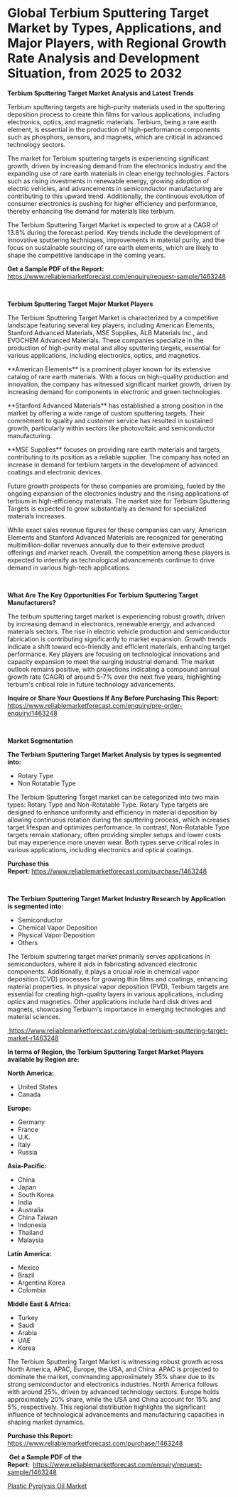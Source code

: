 <p><h1>Global Terbium Sputtering Target Market by Types, Applications, and Major Players, with Regional Growth Rate Analysis and Development Situation, from 2025 to 2032</h1></p><p><strong>Terbium Sputtering Target Market Analysis and Latest Trends</strong></p>
<p><p>Terbium sputtering targets are high-purity materials used in the sputtering deposition process to create thin films for various applications, including electronics, optics, and magnetic materials. Terbium, being a rare earth element, is essential in the production of high-performance components such as phosphors, sensors, and magnets, which are critical in advanced technology sectors.</p><p>The market for Terbium sputtering targets is experiencing significant growth, driven by increasing demand from the electronics industry and the expanding use of rare earth materials in clean energy technologies. Factors such as rising investments in renewable energy, growing adoption of electric vehicles, and advancements in semiconductor manufacturing are contributing to this upward trend. Additionally, the continuous evolution of consumer electronics is pushing for higher efficiency and performance, thereby enhancing the demand for materials like terbium.</p><p>The Terbium Sputtering Target Market is expected to grow at a CAGR of 13.8% during the forecast period. Key trends include the development of innovative sputtering techniques, improvements in material purity, and the focus on sustainable sourcing of rare earth elements, which are likely to shape the competitive landscape in the coming years.</p></p>
<p><strong>Get a Sample PDF of the Report:&nbsp;</strong> <a href="https://www.reliablemarketforecast.com/enquiry/request-sample/1463248?utm_campaign=3089&utm_medium=2&utm_source=Github&utm_content=ia&utm_term=01042025&utm_id=terbium-sputtering-target">https://www.reliablemarketforecast.com/enquiry/request-sample/1463248</a></p>
<p>&nbsp;</p>
<p><strong>Terbium Sputtering Target Major Market Players</strong></p>
<p><p>The Terbium Sputtering Target Market is characterized by a competitive landscape featuring several key players, including American Elements, Stanford Advanced Materials, MSE Supplies, ALB Materials Inc., and EVOCHEM Advanced Materials. These companies specialize in the production of high-purity metal and alloy sputtering targets, essential for various applications, including electronics, optics, and magnetics.</p><p>**American Elements** is a prominent player known for its extensive catalog of rare earth materials. With a focus on high-quality production and innovation, the company has witnessed significant market growth, driven by increasing demand for components in electronic and green technologies.</p><p>**Stanford Advanced Materials** has established a strong position in the market by offering a wide range of custom sputtering targets. Their commitment to quality and customer service has resulted in sustained growth, particularly within sectors like photovoltaic and semiconductor manufacturing.</p><p>**MSE Supplies** focuses on providing rare earth materials and targets, contributing to its position as a reliable supplier. The company has noted an increase in demand for terbium targets in the development of advanced coatings and electronic devices.</p><p>Future growth prospects for these companies are promising, fueled by the ongoing expansion of the electronics industry and the rising applications of terbium in high-efficiency materials. The market size for Terbium Sputtering Targets is expected to grow substantially as demand for specialized materials increases.</p><p>While exact sales revenue figures for these companies can vary, American Elements and Stanford Advanced Materials are recognized for generating multimillion-dollar revenues annually due to their extensive product offerings and market reach. Overall, the competition among these players is expected to intensify as technological advancements continue to drive demand in various high-tech applications.</p></p>
<p>&nbsp;</p>
<p><strong>What Are The Key Opportunities For Terbium Sputtering Target Manufacturers?</strong></p>
<p><p>The terbum sputtering target market is experiencing robust growth, driven by increasing demand in electronics, renewable energy, and advanced materials sectors. The rise in electric vehicle production and semiconductor fabrication is contributing significantly to market expansion. Growth trends indicate a shift toward eco-friendly and efficient materials, enhancing target performance. Key players are focusing on technological innovations and capacity expansion to meet the surging industrial demand. The market outlook remains positive, with projections indicating a compound annual growth rate (CAGR) of around 5-7% over the next five years, highlighting terbum's critical role in future technology advancements.</p></p>
<p><strong>Inquire or Share Your Questions If Any Before Purchasing This Report:</strong> <a href="https://www.reliablemarketforecast.com/enquiry/pre-order-enquiry/1463248?utm_campaign=3089&utm_medium=2&utm_source=Github&utm_content=ia&utm_term=01042025&utm_id=terbium-sputtering-target">https://www.reliablemarketforecast.com/enquiry/pre-order-enquiry/1463248</a></p>
<p>&nbsp;</p>
<p><strong>Market Segmentation</strong></p>
<p><strong>The Terbium Sputtering Target Market Analysis by types is segmented into:</strong></p>
<p><ul><li>Rotary Type</li><li>Non Rotatable Type</li></ul></p>
<p><p>The Terbium Sputtering Target market can be categorized into two main types: Rotary Type and Non-Rotatable Type. Rotary Type targets are designed to enhance uniformity and efficiency in material deposition by allowing continuous rotation during the sputtering process, which increases target lifespan and optimizes performance. In contrast, Non-Rotatable Type targets remain stationary, often providing simpler setups and lower costs but may experience more uneven wear. Both types serve critical roles in various applications, including electronics and optical coatings.</p></p>
<p><strong>Purchase this Report:&nbsp;</strong><a href="https://www.reliablemarketforecast.com/purchase/1463248?utm_campaign=3089&utm_medium=2&utm_source=Github&utm_content=ia&utm_term=01042025&utm_id=terbium-sputtering-target">https://www.reliablemarketforecast.com/purchase/1463248</a></p>
<p>&nbsp;</p>
<p><strong>The Terbium Sputtering Target Market Industry Research by Application is segmented into:</strong></p>
<p><ul><li>Semiconductor</li><li>Chemical Vapor Deposition</li><li>Physical Vapor Deposition</li><li>Others</li></ul></p>
<p><p>The Terbium sputtering target market primarily serves applications in semiconductors, where it aids in fabricating advanced electronic components. Additionally, it plays a crucial role in chemical vapor deposition (CVD) processes for growing thin films and coatings, enhancing material properties. In physical vapor deposition (PVD), Terbium targets are essential for creating high-quality layers in various applications, including optics and magnetics. Other applications include hard disk drives and magnets, showcasing Terbium's importance in emerging technologies and material sciences.</p></p>
<p><a href="https://www.reliablemarketforecast.com/global-terbium-sputtering-target-market-r1463248?utm_campaign=3089&utm_medium=2&utm_source=Github&utm_content=ia&utm_term=01042025&utm_id=terbium-sputtering-target">&nbsp;https://www.reliablemarketforecast.com/global-terbium-sputtering-target-market-r1463248</a></p>
<p><strong>In terms of Region, the Terbium Sputtering Target Market Players available by Region are:</strong></p>
<p>
    <p> <strong> North America: </strong>
        <ul>
            <li>United States</li>
            <li>Canada</li>
        </ul>
        </p> 
    <p> <strong> Europe: </strong>
        <ul>
            <li>Germany</li>
            <li>France</li>
            <li>U.K.</li>
            <li>Italy</li>
            <li>Russia</li>
        </ul>
        </p> 
    <p> <strong> Asia-Pacific: </strong>
        <ul>
            <li>China</li>
            <li>Japan</li>
            <li>South Korea</li>
            <li>India</li>
            <li>Australia</li>
            <li>China Taiwan</li>
            <li>Indonesia</li>
            <li>Thailand</li>
            <li>Malaysia</li>
        </ul>
        </p> 
    <p> <strong> Latin America: </strong>
        <ul>
            <li>Mexico</li>
            <li>Brazil</li>
            <li>Argentina Korea</li>
            <li>Colombia</li>
        </ul>
        </p> 
    <p> <strong> Middle East & Africa: </strong>
        <ul>
            <li>Turkey</li>
            <li>Saudi</li>
            <li>Arabia</li>
            <li>UAE</li>
            <li>Korea</li>
        </ul>
    </p>
    </p>
<p><p>The Terbium Sputtering Target Market is witnessing robust growth across North America, APAC, Europe, the USA, and China. APAC is projected to dominate the market, commanding approximately 35% share due to its strong semiconductor and electronics industries. North America follows with around 25%, driven by advanced technology sectors. Europe holds approximately 20% share, while the USA and China account for 15% and 5%, respectively. This regional distribution highlights the significant influence of technological advancements and manufacturing capacities in shaping market dynamics.</p></p>
<p><strong>Purchase this Report: </strong><a href="https://www.reliablemarketforecast.com/purchase/1463248?utm_campaign=3089&utm_medium=2&utm_source=Github&utm_content=ia&utm_term=01042025&utm_id=terbium-sputtering-target">https://www.reliablemarketforecast.com/purchase/1463248</a></p>
<p>&nbsp;<strong>Get a Sample PDF of the Report:&nbsp;&nbsp;</strong><a href="https://www.reliablemarketforecast.com/enquiry/request-sample/1463248?utm_campaign=3089&utm_medium=2&utm_source=Github&utm_content=ia&utm_term=01042025&utm_id=terbium-sputtering-target">https://www.reliablemarketforecast.com/enquiry/request-sample/1463248</a></p>
<p><strong></strong></p>
<p><p><a href="https://github.com/zitanebeibit9/Market-Research-Report-List-1/blob/main/plastic-pyrolysis-oil-market.md?utm_campaign=3089&utm_medium=2&utm_source=Github&utm_content=ia&utm_term=01042025&utm_id=terbium-sputtering-target">Plastic Pyrolysis Oil Market</a></p></p>